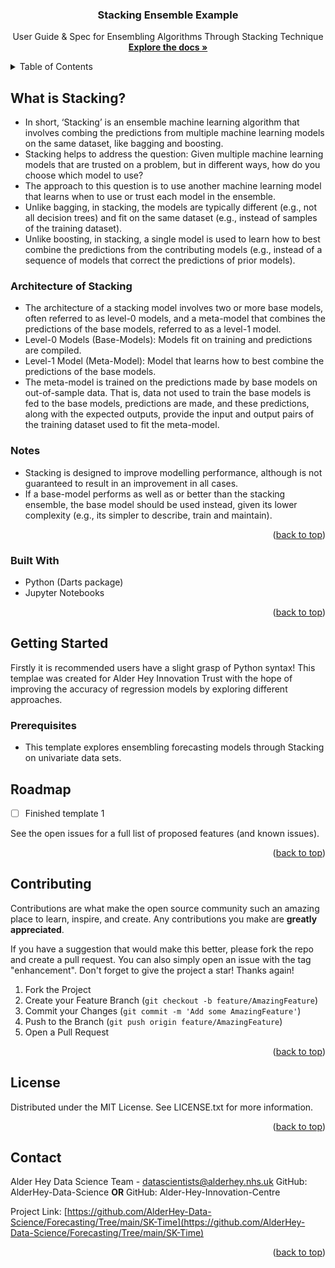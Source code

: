 <h3 align="center">Stacking Ensemble Example</h3>

  <p align="center">
    User Guide & Spec for Ensembling Algorithms Through Stacking Technique
    <br />
    <a href="https://github.com/AlderHey-Data-Science/Forecasting"><strong>Explore the docs »</strong></a>
    <br />
  </p>
</div>



<!-- TABLE OF CONTENTS -->
<details>
  <summary>Table of Contents</summary>
  <ol>
    <li>
      <a href="#about-the-project">What is Stacking?</a>
      <ul>
        <li><a href="#built-with">Built With</a></li>
      </ul>
    </li>
    <li>
      <a href="#getting-started">Getting Started</a>
      <ul>
        <li><a href="#prerequisites">Prerequisites</a></li>
      </ul>
    </li>
    <li><a href="#roadmap">Roadmap</a></li>
    <li><a href="#contributing">Contributing</a></li>
    <li><a href="#license">License</a></li>
    <li><a href="#contact">Contact</a></li>
  </ol>
</details>



<!-- What is Darts? -->
## What is Stacking?

* In short, ‘Stacking’ is an ensemble machine learning algorithm that involves combing the predictions from multiple machine learning models on the same dataset, like bagging and boosting. 
* Stacking helps to address the question: Given multiple machine learning models that are trusted on a problem, but in different ways, how do you choose which model to use?
* The approach to this question is to use another machine learning model that learns when to use or trust each model in the ensemble. 
* Unlike bagging, in stacking, the models are typically different (e.g., not all decision trees) and fit on the same dataset (e.g., instead of samples of the training dataset).
* Unlike boosting, in stacking, a single model is used to learn how to best combine the predictions from the contributing models (e.g., instead of a sequence of models that correct the predictions of prior models).

### Architecture of Stacking
* The architecture of a stacking model involves two or more base models, often referred to as level-0 models, and a meta-model that combines the predictions of the base models, referred to as a level-1 model.
* Level-0 Models (Base-Models): Models fit on training and predictions are compiled.
* Level-1 Model (Meta-Model): Model that learns how to best combine the predictions of the base models.
* The meta-model is trained on the predictions made by base models on out-of-sample data. That is, data not used to train the base models is fed to the base models, predictions are made, and these predictions, along with the expected outputs, provide the input and output pairs of the training dataset used to fit the meta-model.

### Notes

* Stacking is designed to improve modelling performance, although is not guaranteed to result in an improvement in all cases.
* If a base-model performs as well as or better than the stacking ensemble, the base model should be used instead, given its lower complexity (e.g., its simpler to describe, train and maintain).


<p align="right">(<a href="#readme-top">back to top</a>)</p>

### Built With
* Python (Darts package)
* Jupyter Notebooks
<p align="right">(<a href="#readme-top">back to top</a>)</p>

<!-- GETTING STARTED -->
## Getting Started
Firstly it is recommended users have a slight grasp of Python syntax! This templae was created for Alder Hey Innovation Trust with the hope of improving the accuracy of regression models by exploring different approaches.

### Prerequisites

* This template explores ensembling forecasting models through Stacking on univariate data sets.

<!-- ROADMAP -->
## Roadmap

- [ ] Finished template 1

See the open issues for a full list of proposed features (and known issues).

<p align="right">(<a href="#readme-top">back to top</a>)</p>



<!-- CONTRIBUTING -->
## Contributing

Contributions are what make the open source community such an amazing place to learn, inspire, and create. Any contributions you make are **greatly appreciated**.

If you have a suggestion that would make this better, please fork the repo and create a pull request. You can also simply open an issue with the tag "enhancement".
Don't forget to give the project a star! Thanks again!

1. Fork the Project
2. Create your Feature Branch (`git checkout -b feature/AmazingFeature`)
3. Commit your Changes (`git commit -m 'Add some AmazingFeature'`)
4. Push to the Branch (`git push origin feature/AmazingFeature`)
5. Open a Pull Request

<p align="right">(<a href="#readme-top">back to top</a>)</p>



<!-- LICENSE -->
## License

Distributed under the MIT License. See LICENSE.txt for more information.

<p align="right">(<a href="#readme-top">back to top</a>)</p>



<!-- CONTACT -->
## Contact

Alder Hey Data Science Team - datascientists@alderhey.nhs.uk
GitHub: AlderHey-Data-Science
**OR**
GitHub: Alder-Hey-Innovation-Centre

Project Link: [https://github.com/AlderHey-Data-Science/Forecasting/Tree/main/SK-Time](https://github.com/AlderHey-Data-Science/Forecasting/Tree/main/SK-Time)

<p align="right">(<a href="#readme-top">back to top</a>)</p>